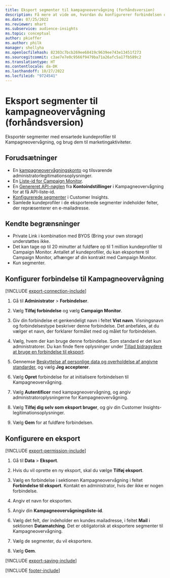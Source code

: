 ```yaml
---
title: Eksport segmenter til kampagneovervågning (forhåndsversion)
description: Få mere at vide om, hvordan du konfigurerer forbindelsen og eksporterer til kampagneovervågning.
ms.date: 07/25/2022
ms.reviewer: mhart
ms.subservice: audience-insights
ms.topic: conceptual
author: pkieffer
ms.author: philk
manager: shellyha
ms.openlocfilehash: 82303c7bcb269ee68419c9639ee743e13451f273
ms.sourcegitcommit: c3ae7e7e0c9566f9479ba71a26afc5a17fb589c2
ms.translationtype: HT
ms.contentlocale: da-DK
ms.lasthandoff: 10/27/2022
ms.locfileid: "9724541"
---
```

# <a name="export-segments-to-campaign-monitor-preview"></a>Eksport segmenter til kampagneovervågning (forhåndsversion)

Eksportér segmenter med ensartede kundeprofiler til Kampagneovervågning, og brug dem til marketingaktiviteter.

## <a name="prerequisites"></a>Forudsætninger

- En [kampagneovervågningskonto](https://www.campaignmonitor.com/) og tilsvarende administratorlegitimationsoplysninger.
- En [Liste-id for Campaign Monitor](https://www.campaignmonitor.com/api/getting-started/#your-list-id).
- En [Genereret API-nøglen](https://www.campaignmonitor.com/api/getting-started/) fra **Kontoindstillinger** i Kampagneovervågning for at få API-liste-id.
- [Konfigurerede segmenter](segments.md) i Customer Insights.
- Samlede kundeprofiler i de eksporterede segmenter indeholder felter, der repræsenterer en e-mailadresse.

## <a name="known-limitations"></a>Kendte begrænsninger

- Private Link i kombination med BYOS (Bring your own storage) understøttes ikke.
- Det kan tage op til 20 minutter at fuldføre op til 1 million kundeprofiler til Campaign Monitor. Antallet af kundeprofiler, du kan eksportere til Campaign Monitor, afhænger af din kontrakt med Campaign Monitor.
- Kun segmenter.

## <a name="set-up-connection-to-campaign-monitor"></a>Konfigurer forbindelse til Kampagneovervågning

[!INCLUDE [export-connection-include](includes/export-connection-admn.md)]

1. Gå til **Administrator** > **Forbindelser**.

1. Vælg **Tilføj forbindelse** og vælg **Campaign Monitor**.

1. Giv din forbindelse et genkendeligt navn i feltet **Vist navn**. Visningsnavn og forbindelsestype beskriver denne forbindelse. Det anbefales, at du vælger et navn, der forklarer formålet med og målet for forbindelsen.

1. Vælg, hvem der kan bruge denne forbindelse. Som standard er det kun administratorer. Du kan finde flere oplysninger under [Tillad bidragydere at bruge en forbindelse til eksport](connections.md#allow-contributors-to-use-a-connection-for-exports).

1. Gennemse [Beskyttelse af personlige data og overholdelse af angivne standarder](connections.md#data-privacy-and-compliance), og vælg **Jeg accepterer**.

1. Vælg **Opret** forbindelse for at initialisere forbindelsen til Kampagneovervågning.

1. Vælg **Autentificer** med kampagneovervågning, og angiv administratoroplysningerne for Kampagneovervågning.

1. Vælg **Tilføj dig selv som eksport bruger**, og giv din Customer Insights-legitimationsoplysninger.

1. Vælg **Gem** for at fuldføre forbindelsen.

## <a name="configure-an-export"></a>Konfigurere en eksport

[!INCLUDE [export-permission-include](includes/export-permission.md)]

1. Gå til **Data** > **Eksport**.

1. Hvis du vil oprette en ny eksport, skal du vælge **Tilføj eksport**.

1. Vælg en forbindelse i sektionen Kampagneovervågning i feltet **Forbindelse til eksport**. Kontakt en administrator, hvis der ikke er nogen forbindelse.

1. Angiv et navn for eksporten.

1. Angiv din **Kampagneovervågningsliste-id**.

1. Vælg det felt, der indeholder en kundes mailadresse, i feltet **Mail** i sektionen **Datamatching**. Det er obligatorisk at eksportere segmenter til Kampagneovervågning.

1. Vælg de segmenter, du vil eksportere.

1. Vælg **Gem**.

[!INCLUDE [export-saving-include](includes/export-saving.md)]

[!INCLUDE [footer-include](includes/footer-banner.md)]
